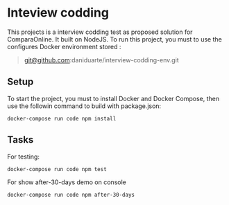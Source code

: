 # Inteview codding

This projects is a interview codding test as proposed solution for ComparaOnline. It built on NodeJS. To run this project, you must to use the configures Docker environment stored :
> git@github.com:daniduarte/interview-codding-env.git

## Setup

To start the project, you must to install Docker and Docker Compose, then use the followin command to build with package.json:

```shell
docker-compose run code npm install
```

## Tasks

For testing:

```shell
docker-compose run code npm test
```

For show after-30-days demo on console

```shell
docker-compose run code npm after-30-days
```